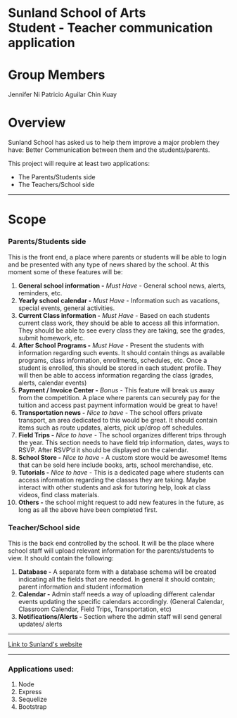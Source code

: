 # Sunland School of Arts <br> Student - Teacher communication application

# Group Members
Jennifer Ni
Patricio Aguilar
Chin Kuay

# Overview
Sunland School has asked us to help them improve a major problem they have: Better Communication between them and the students/parents.

 This project will require at least two applications:
* The Parents/Students side
* The Teachers/School side

---

# Scope
### Parents/Students side

This is the front end, a place where parents or students will be able to login and be presented with any type of news shared by the school. At this moment some of these features will be:

1. **General school information -** _Must Have -_ General school news, alerts, reminders, etc.
2. **Yearly school calendar -** _Must Have -_ Information such as vacations, special events, general activities.
3. **Current Class information -**  _Must Have -_ Based on each students current class work, they should be able to access all this information. They should be able to see every class they are taking, see the grades, submit homework, etc.
4. **After School Programs -** _Must Have -_ Present the students with information regarding such events. It should contain things as available programs,  class information, enrollments, schedules, etc. Once a student is enrolled, this should be stored in each student profile. They will then be able to access information regarding the class (grades, alerts, calendar events)
5. **Payment / Invoice Center -** _Bonus -_  This feature will break us away from the competition. A place where parents can securely pay for the tuition and access past payment information would be great to have! 
6. **Transportation news -** _Nice to have -_  The school offers private transport, an area dedicated to this would be great. It should contain items such as route updates, alerts, pick up/drop off schedules.
7. **Field Trips -** _Nice to have -_  The school organizes different trips through the year. This section needs to have field trip information, dates, ways to RSVP. After RSVP’d it should be displayed on the calendar. 
8. **School Store -** _Nice to have -_ A custom store would be awesome! Items that can be sold here include books, arts, school merchandise, etc. 
9. **Tutorials -** _Nice to have -_ This is a dedicated page where students can access information regarding the classes they are taking. Maybe interact with other students and ask for tutoring help, look at class videos, find class materials. 
10. **Others -** the school might request to add new features in the future, as long as all the above have been completed first.  


### Teacher/School side

This is the back end controlled by the school. It will be the place where school staff will upload relevant information for the parents/students to view. It should contain the following:

1. **Database -** A separate form with a database schema will be created indicating all the fields that are needed. In general it should contain; parent information and  student information
2. **Calendar -** Admin staff needs a way of uploading different calendar events updating the specific calendars accordingly. (General Calendar, Classroom Calendar, Field Trips, Transportation, etc)
3. **Notifications/Alerts -** Section where the admin staff will send general updates/ alerts

---

[Link to Sunland's website](https://www.sunland.mx/) 

---
### Applications used: 
1. Node
2. Express
3. Sequelize
4. Bootstrap